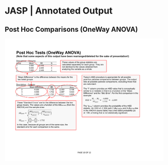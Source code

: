 # JASP | Annotated Output

## Post Hoc Comparisons (OneWay ANOVA)

<p align="center"><kbd><img src="posthocs.png"></kbd></p>
